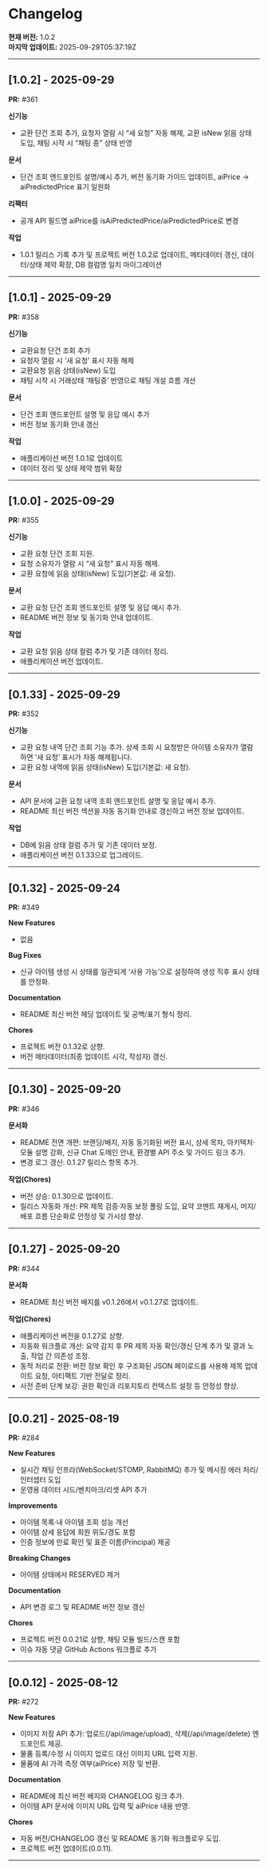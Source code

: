 # Changelog

**현재 버전:** 1.0.2  
**마지막 업데이트:** 2025-09-29T05:37:19Z  

---

## [1.0.2] - 2025-09-29

**PR:** #361  

**신기능**
- 교환 단건 조회 추가, 요청자 열람 시 “새 요청” 자동 해제, 교환 isNew 읽음 상태 도입, 채팅 시작 시 “채팅 중” 상태 반영

**문서**
- 단건 조회 엔드포인트 설명/예시 추가, 버전 동기화 가이드 업데이트, aiPrice → aiPredictedPrice 표기 일원화

**리팩터**
- 공개 API 필드명 aiPrice를 isAiPredictedPrice/aiPredictedPrice로 변경

**작업**
- 1.0.1 릴리스 기록 추가 및 프로젝트 버전 1.0.2로 업데이트, 메타데이터 갱신, 데이터/상태 제약 확장, DB 컬럼명 일치 마이그레이션

---

## [1.0.1] - 2025-09-29

**PR:** #358  

**신기능**
- 교환요청 단건 조회 추가
- 요청자 열람 시 ‘새 요청’ 표시 자동 해제
- 교환요청 읽음 상태(isNew) 도입
- 채팅 시작 시 거래상태 ‘채팅중’ 반영으로 채팅 개설 흐름 개선

**문서**
- 단건 조회 엔드포인트 설명 및 응답 예시 추가
- 버전 정보 동기화 안내 갱신

**작업**
- 애플리케이션 버전 1.0.1로 업데이트
- 데이터 정리 및 상태 제약 범위 확장

---

## [1.0.0] - 2025-09-29

**PR:** #355  

**신기능**
- 교환 요청 단건 조회 지원.
- 요청 소유자가 열람 시 “새 요청” 표시 자동 해제.
- 교환 요청에 읽음 상태(isNew) 도입(기본값: 새 요청).

**문서**
- 교환 요청 단건 조회 엔드포인트 설명 및 응답 예시 추가.
- README 버전 정보 및 동기화 안내 업데이트.

**작업**
- 교환 요청 읽음 상태 컬럼 추가 및 기존 데이터 정리.
- 애플리케이션 버전 업데이트.

---

## [0.1.33] - 2025-09-29

**PR:** #352  

**신기능**
- 교환 요청 내역 단건 조회 기능 추가. 상세 조회 시 요청받은 아이템 소유자가 열람하면 ‘새 요청’ 표시가 자동 해제됩니다.
- 교환 요청 내역에 읽음 상태(isNew) 도입(기본값: 새 요청).

**문서**
- API 문서에 교환 요청 내역 조회 엔드포인트 설명 및 응답 예시 추가.
- README 최신 버전 섹션을 자동 동기화 안내로 갱신하고 버전 정보 업데이트.

**작업**
- DB에 읽음 상태 컬럼 추가 및 기존 데이터 보정.
- 애플리케이션 버전 0.1.33으로 업그레이드.

---

## [0.1.32] - 2025-09-24

**PR:** #349  

**New Features**
- 없음

**Bug Fixes**
- 신규 아이템 생성 시 상태를 일관되게 ‘사용 가능’으로 설정하여 생성 직후 표시 상태를 안정화.

**Documentation**
- README 최신 버전 헤딩 업데이트 및 공백/표기 형식 정리.

**Chores**
- 프로젝트 버전 0.1.32로 상향.
- 버전 메타데이터(최종 업데이트 시각, 작성자) 갱신.

---

## [0.1.30] - 2025-09-20

**PR:** #346  

**문서화**
- README 전면 개편: 브랜딩/배지, 자동 동기화된 버전 표시, 상세 목차, 아키텍처·모듈 설명 강화, 신규 Chat 도메인 안내, 환경별 API 주소 및 가이드 링크 추가.
- 변경 로그 갱신: 0.1.27 릴리스 항목 추가.

**작업(Chores)**
- 버전 상승: 0.1.30으로 업데이트.
- 릴리스 자동화 개선: PR 제목 검증·자동 보정 폴링 도입, 요약 코멘트 재게시, 머지/배포 흐름 단순화로 안정성 및 가시성 향상.

---

## [0.1.27] - 2025-09-20

**PR:** #344  

**문서화**
- README 최신 버전 배지를 v0.1.26에서 v0.1.27로 업데이트.

**작업(Chores)**
- 애플리케이션 버전을 0.1.27로 상향.
- 자동화 워크플로 개선: 요약 감지 후 PR 제목 자동 확인/갱신 단계 추가 및 결과 노출, 작업 간 의존성 조정.
- 동적 처리로 전환: 버전 정보 확인 후 구조화된 JSON 페이로드를 사용해 제목 업데이트 요청, 아티팩트 기반 전달로 정리.
- 사전 준비 단계 보강: 권한 확인과 리포지토리 컨텍스트 설정 등 안정성 향상.

---

## [0.0.21] - 2025-08-19

**PR:** #284  

**New Features**
- 실시간 채팅 인프라(WebSocket/STOMP, RabbitMQ) 추가 및 메시징 에러 처리/인터셉터 도입
- 운영용 데이터 시드/벤치마크/리셋 API 추가

**Improvements**
- 아이템 목록·내 아이템 조회 성능 개선
- 아이템 상세 응답에 회원 위도/경도 포함
- 인증 정보에 만료 확인 및 표준 이름(Principal) 제공

**Breaking Changes**
- 아이템 상태에서 RESERVED 제거

**Documentation**
- API 변경 로그 및 README 버전 정보 갱신

**Chores**
- 프로젝트 버전 0.0.21로 상향, 채팅 모듈 빌드/스캔 포함
- 이슈 자동 댓글 GitHub Actions 워크플로 추가

---

## [0.0.12] - 2025-08-12

**PR:** #272  

**New Features**
- 이미지 저장 API 추가: 업로드(/api/image/upload), 삭제(/api/image/delete) 엔드포인트 제공.
- 물품 등록/수정 시 이미지 업로드 대신 이미지 URL 입력 지원.
- 물품에 AI 가격 측정 여부(aiPrice) 저장 및 반환.

**Documentation**
- README에 최신 버전 배지와 CHANGELOG 링크 추가.
- 아이템 API 문서에 이미지 URL 입력 및 aiPrice 내용 반영.

**Chores**
- 자동 버전/CHANGELOG 갱신 및 README 동기화 워크플로우 도입.
- 프로젝트 버전 업데이트(0.0.11).

---

